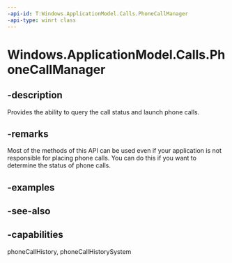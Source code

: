 ```yaml
---
-api-id: T:Windows.ApplicationModel.Calls.PhoneCallManager
-api-type: winrt class
---
```


<!-- Class syntax.
public class PhoneCallManager 
-->

# Windows.ApplicationModel.Calls.PhoneCallManager

## -description
Provides the ability to query the call status and launch phone calls.

## -remarks
Most of the methods of this API can be used even if your application is not responsible for placing phone calls. You can do this if you want to determine the status of phone calls.

## -examples

## -see-also

## -capabilities
phoneCallHistory, phoneCallHistorySystem
